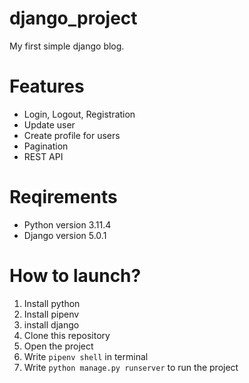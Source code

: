 # django_project
My first simple django blog.
# Features
- Login, Logout, Registration
- Update user
- Create profile for users
- Pagination
- REST API

# Reqirements
- Python version 3.11.4<br>
- Django version 5.0.1
# How to launch?
1. Install python
2. Install pipenv
3. install django
4. Clone this repository
5. Open the project
6. Write `pipenv shell` in terminal
7. Write `python manage.py runserver` to run the project

